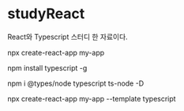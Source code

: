 # studyReact
React와 Typescript 스터디 한 자료이다.


npx create-react-app my-app

npm install typescript -g

npm i @types/node typescript ts-node -D

npx create-react-app my-app --template typescript
